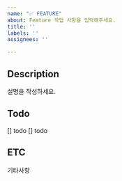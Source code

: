 ```yaml
---
name: "✅ FEATURE"
about: Feature 작업 사항을 입력해주세요.
title: ''
labels: ''
assignees: ''

---
```


## Description
설명을 작성하세요.

## Todo
[] todo
[] todo

## ETC
기타사항

